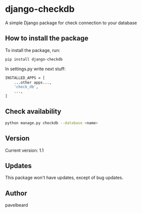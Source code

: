 # django-checkdb

A simple Django package for check connection to your database

## How to install the package

To install the package, run:

```bash
pip install django-checkdb
```
In settings.py write next stuff:

```bash
INSTALLED_APPS = [
    ...other apps...,
    'check_db',
    ...,
]
```

## Check availability

```bash
python manage.py checkdb --database <name>
```

## Version

Current version: 1.1

## Updates

This package won't have updates, except of bug updates.

## Author

pavelbeard
